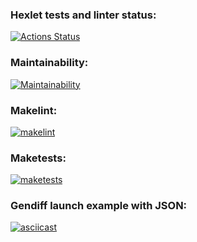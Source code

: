 ### Hexlet tests and linter status:
[![Actions Status](https://github.com/panraman/frontend-project-lvl2/workflows/hexlet-check/badge.svg)](https://github.com/panraman/frontend-project-lvl2/actions)

### Maintainability: 
[![Maintainability](https://api.codeclimate.com/v1/badges/40dfb6d4e8f3daa3aeb0/maintainability)](https://codeclimate.com/github/panraman/frontend-project-lvl2/maintainability)

### Makelint: 
[![makelint](https://github.com/panraman/frontend-project-lvl2/actions/workflows/makelint.yml/badge.svg)](https://github.com/panraman/frontend-project-lvl2/actions/workflows/makelint.yml)

### Maketests: 
[![maketests](https://github.com/panraman/frontend-project-lvl2/actions/workflows/maketest.yml/badge.svg)](https://github.com/panraman/frontend-project-lvl2/actions/workflows/maketest.yml)

### Gendiff launch example with JSON: 
[![asciicast](https://asciinema.org/a/PSZzxyZifVMqHdr1LEw36ZZhF.svg)](https://asciinema.org/a/PSZzxyZifVMqHdr1LEw36ZZhF)
